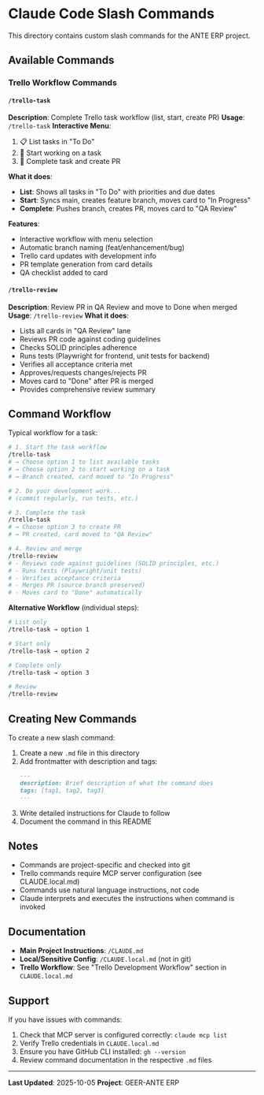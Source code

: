 # Claude Code Slash Commands

This directory contains custom slash commands for the ANTE ERP project.

## Available Commands

### Trello Workflow Commands

#### `/trello-task`
**Description**: Complete Trello task workflow (list, start, create PR)
**Usage**: `/trello-task`
**Interactive Menu**:
1. 📋 List tasks in "To Do"
2. 🚀 Start working on a task
3. 📝 Complete task and create PR

**What it does**:
- **List**: Shows all tasks in "To Do" with priorities and due dates
- **Start**: Syncs main, creates feature branch, moves card to "In Progress"
- **Complete**: Pushes branch, creates PR, moves card to "QA Review"

**Features**:
- Interactive workflow with menu selection
- Automatic branch naming (feat/enhancement/bug)
- Trello card updates with development info
- PR template generation from card details
- QA checklist added to card

#### `/trello-review`
**Description**: Review PR in QA Review and move to Done when merged
**Usage**: `/trello-review`
**What it does**:
- Lists all cards in "QA Review" lane
- Reviews PR code against coding guidelines
- Checks SOLID principles adherence
- Runs tests (Playwright for frontend, unit tests for backend)
- Verifies all acceptance criteria met
- Approves/requests changes/rejects PR
- Moves card to "Done" after PR is merged
- Provides comprehensive review summary

## Command Workflow

Typical workflow for a task:

```bash
# 1. Start the task workflow
/trello-task
# → Choose option 1 to list available tasks
# → Choose option 2 to start working on a task
# → Branch created, card moved to "In Progress"

# 2. Do your development work...
# (commit regularly, run tests, etc.)

# 3. Complete the task
/trello-task
# → Choose option 3 to create PR
# → PR created, card moved to "QA Review"

# 4. Review and merge
/trello-review
# - Reviews code against guidelines (SOLID principles, etc.)
# - Runs tests (Playwright/unit tests)
# - Verifies acceptance criteria
# - Merges PR (source branch preserved)
# - Moves card to "Done" automatically
```

**Alternative Workflow** (individual steps):
```bash
# List only
/trello-task → option 1

# Start only
/trello-task → option 2

# Complete only
/trello-task → option 3

# Review
/trello-review
```

## Creating New Commands

To create a new slash command:

1. Create a new `.md` file in this directory
2. Add frontmatter with description and tags:
   ```markdown
   ---
   description: Brief description of what the command does
   tags: [tag1, tag2, tag3]
   ---
   ```
3. Write detailed instructions for Claude to follow
4. Document the command in this README

## Notes

- Commands are project-specific and checked into git
- Trello commands require MCP server configuration (see CLAUDE.local.md)
- Commands use natural language instructions, not code
- Claude interprets and executes the instructions when command is invoked

## Documentation

- **Main Project Instructions**: `/CLAUDE.md`
- **Local/Sensitive Config**: `/CLAUDE.local.md` (not in git)
- **Trello Workflow**: See "Trello Development Workflow" section in `CLAUDE.local.md`

## Support

If you have issues with commands:
1. Check that MCP server is configured correctly: `claude mcp list`
2. Verify Trello credentials in `CLAUDE.local.md`
3. Ensure you have GitHub CLI installed: `gh --version`
4. Review command documentation in the respective `.md` files

---
**Last Updated**: 2025-10-05
**Project**: GEER-ANTE ERP
